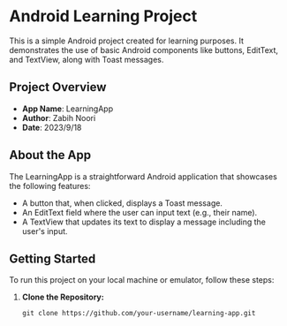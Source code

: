 # Android Learning Project

This is a simple Android project created for learning purposes. It demonstrates the use of basic Android components like buttons, EditText, and TextView, along with Toast messages.

## Project Overview

- **App Name**: LearningApp
- **Author**: Zabih Noori
- **Date**: 2023/9/18

## About the App

The LearningApp is a straightforward Android application that showcases the following features:

- A button that, when clicked, displays a Toast message.
- An EditText field where the user can input text (e.g., their name).
- A TextView that updates its text to display a message including the user's input.

## Getting Started

To run this project on your local machine or emulator, follow these steps:

1. **Clone the Repository:**

   ```shell
   git clone https://github.com/your-username/learning-app.git
